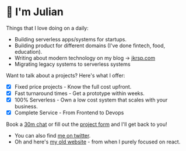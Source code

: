 # 👋 I'm Julian

Things that I love doing on a daily:

- Building serverless apps/systems for startups.
- Building product for different domains (I've done fintech, food, education).
- Writing about modern technology on my blog -> [jkrsp.com](https://jkrsp.com/)
- Migrating legacy systems to serverless systems

Want to talk about a projects? Here's what I offer:

- [x] Fixed price projects - Know the full cost upfront.
- [x] Fast turnaround times - Get a prototype within weeks.
- [x] 100% Serverless - Own a low cost system that scales with your business.
- [x] Complete Service - From Frontend to Devops

Book a [30m chat](https://calendly.com/jkrsp/initial-consultation) or fill out the [project form](https://julian112414.typeform.com/to/uCNe00jk) and I'll get back to you!

- You can also find [me on twitter](https://twitter.com/home).
- Oh and here's [my old website](https://reactrocket.com/) - from when I purely focused on react.
